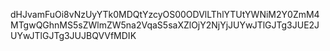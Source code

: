 dHJvamFuOi8vNzUyYTk0MDQtYzcyOS00ODVlLThlYTUtYWNiM2Y0ZmM4MTgwQGhnMS5sZWlmZW5na2VqaS5saXZlOjY2NjYjJUYwJTlGJTg3JUE2JUYwJTlGJTg3JUJBQVVfMDIK